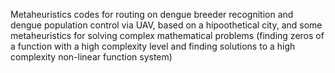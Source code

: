 Metaheuristics codes for routing on dengue breeder recognition and dengue population control via UAV, based on a hipoothetical city, and some metaheuristics for solving complex mathematical problems (finding zeros of a function with a high complexity level and finding solutions to a high complexity non-linear function system)
